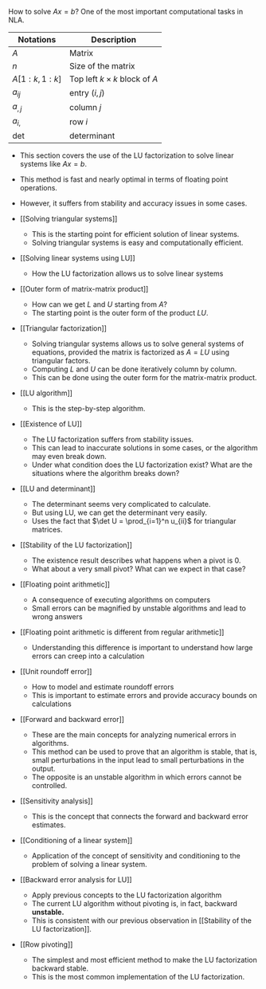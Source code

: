 How to solve $Ax = b$? One of the most important computational tasks in NLA.

Notations | Description
--- | ---
$A$ | Matrix
$n$ | Size of the matrix
$A[1: k, 1: k]$ | Top left $k \times k$ block of $A$
$a_{ij}$ | entry $(i,j)$
$a_{,j}$ | column $j$
$a_{i,}$ | row $i$
det | determinant

- This section covers the use of the LU factorization to solve linear systems like $Ax = b$. 
- This method is fast and nearly optimal in terms of floating point operations. 
- However, it suffers from stability and accuracy issues in some cases.

- [[Solving triangular systems]]
	- This is the starting point for efficient solution of linear systems.
	- Solving triangular systems is easy and computationally efficient.
- [[Solving linear systems using LU]]
	- How the LU factorization allows us to solve linear systems
- [[Outer form of matrix-matrix product]]
	- How can we get $L$ and $U$ starting from $A$?
	- The starting point is the outer form of the product $LU$.
- [[Triangular factorization]]
	- Solving triangular systems allows us to solve general systems of equations, provided the matrix is factorized as $A = LU$ using triangular factors.
	- Computing $L$ and $U$ can be done iteratively column by column.
	- This can be done using the outer form for the matrix-matrix product.
- [[LU algorithm]]
	- This is the step-by-step algorithm.
- [[Existence of LU]]
	- The LU factorization suffers from stability issues.
	- This can lead to inaccurate solutions in some cases, or the algorithm may even break down.
	- Under what condition does the LU factorization exist? What are the situations where the algorithm breaks down?
- [[LU and determinant]]
	- The determinant seems very complicated to calculate.
	- But using LU, we can get the determinant very easily.
	- Uses the fact that $\det U = \prod_{i=1}^n u_{ii}$ for triangular matrices.
- [[Stability of the LU factorization]]
	- The existence result describes what happens when a pivot is 0.
	- What about a very small pivot? What can we expect in that case?
- [[Floating point arithmetic]]
	- A consequence of executing algorithms on computers
	- Small errors can be magnified by unstable algorithms and lead to wrong answers
- [[Floating point arithmetic is different from regular arithmetic]]
	- Understanding this difference is important to understand how large errors can creep into a calculation
- [[Unit roundoff error]]
	- How to model and estimate roundoff errors
	- This is important to estimate errors and provide accuracy bounds on calculations
- [[Forward and backward error]]
	- These are the main concepts for analyzing numerical errors in algorithms.
	- This method can be used to prove that an algorithm is stable, that is, small perturbations in the input lead to small perturbations in the output.
	- The opposite is an unstable algorithm in which errors cannot be controlled.
- [[Sensitivity analysis]]
	- This is the concept that connects the forward and backward error estimates.
- [[Conditioning of a linear system]]
	- Application of the concept of sensitivity and conditioning to the problem of solving a linear system.
- [[Backward error analysis for LU]]
	- Apply previous concepts to the LU factorization algorithm
	- The current LU algorithm without pivoting is, in fact, backward **unstable.**
	- This is consistent with our previous observation in [[Stability of the LU factorization]].
- [[Row pivoting]]
	- The simplest and most efficient method to make the LU factorization backward stable.
	- This is the most common implementation of the LU factorization.